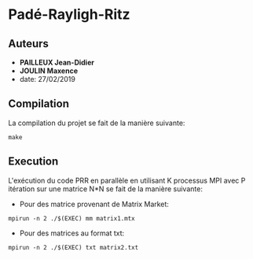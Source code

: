 # Padé-Rayligh-Ritz

## Auteurs

* **PAILLEUX Jean-Didier**
* **JOULIN Maxence**
* date: 27/02/2019 <br>

## Compilation
La compilation du projet se fait de la manière suivante:
```
make
```

## Execution
L'exécution du code PRR en parallèle en utilisant K processus MPI avec P itération sur une matrice N*N se fait de la manière suivante:
* Pour des matrice provenant de Matrix Market:
```
mpirun -n 2 ./$(EXEC) mm matrix1.mtx  
```
* Pour des matrices au format txt:
```
mpirun -n 2 ./$(EXEC) txt matrix2.txt  
```
